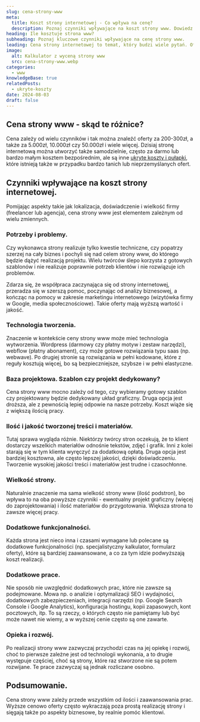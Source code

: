 ```yaml
---
slug: cena-strony-www
meta:
  title: Koszt strony internetowej - Co wpływa na cenę?
  description: Poznaj czynniki wpływające na koszt strony www. Dowiedz się, dlaczego ceny sięgają od kilkuset do kilkudziesięciu tysięcy złotych.
heading: Ile kosztuje strona www?
subheading: Poznaj kluczowe czynniki wpływające na cenę strony www.
leading: Cena strony internetowej to temat, który budzi wiele pytań. Oferty mogą się wahać od kilkuset złotych do kilkudziesięciu tysięcy. Jakie są przyczyny tych różnic? Czy warto inwestować w droższe rozwiązania? W tym artykule przyjrzymy się czynnikom, które wpływają na koszt stworzenia strony www.
image:
  alt: Kalkulator z wyceną strony www
  src: cena-strony-www.webp
categories:
  - www
knowledgeBase: true
relatedPosts:
  - ukryte-koszty
date: 2024-08-03
draft: false
---
```


## Cena strony www - skąd te różnice?

Cena zależy od wielu czynników i tak można znaleźć oferty za 200-300zł, a także za 5.000zł, 10.000zł czy 50.000zł i wiele więcej. Dzisiaj stronę internetową można utworzyć także samodzielnie, często za darmo lub bardzo małym kosztem bezpośrednim, ale są inne [ukryte koszty i pułapki](/blog/ukryte-koszty/), które istnieją także w przypadku bardzo tanich lub nieprzemyślanych ofert.

## Czynniki wpływające na koszt strony internetowej.

Pomijając aspekty takie jak lokalizacja, doświadczenie i wielkość firmy (freelancer lub agencja), cena strony www jest elementem zależnym od wielu zmiennych.

### Potrzeby i problemy.

Czy wykonawca strony realizuje tylko kwestie techniczne, czy popatrzy szerzej na cały biznes i pochyli się nad celem strony www, do którego będzie dążyć realizacją projektu. Wielu twórców ślepo korzysta z gotowych szablonów i nie realizuje poprawnie potrzeb klientów i nie rozwiązuje ich problemów.

Zdarza się, że współpraca zaczynająca się od strony internetowej, przeradza się w szerszą pomoc, poczynając od analizy biznesowej, a kończąc na pomocy w zakresie marketingu internetowego (wizytówka firmy w Google, media społecznościowe). Takie oferty mają wyższą wartość i jakość.

### Technologia tworzenia.

Znaczenie w kontekście ceny strony www może mieć technologia wytworzenia. Wordpress (darmowy czy płatny motyw i zestaw narzędzi), webflow (płatny abonament), czy może gotowe rozwiązania typu saas (np. webwave). Po drugiej stronie są rozwiązania w pełni kodowane, które z reguły kosztują więcej, bo są bezpieczniejsze, szybsze i w pełni elastyczne.

### Baza projektowa. Szablon czy projekt dedykowany?

Cena strony www mocno zależy od tego, czy wybieramy gotowy szablon czy projektowany będzie dedykowany układ graficzny. Druga opcja jest droższa, ale z pewnością lepiej odpowie na nasze potrzeby. Koszt wiąże się z większą ilością pracy.

### Ilość i jakość tworzonej treści i materiałów.

Tutaj sprawa wygląda różnie. Niektórzy twórcy stron oczekują, że to klient dostarczy wszelkich materiałów odnośnie tekstów, zdjęć i grafik. Inni z kolei starają się w tym klienta wyręczyć za dodatkową opłatą. Druga opcja jest bardziej kosztowna, ale często lepszej jakości, dzięki doświadczeniu. Tworzenie wysokiej jakości treści i materiałów jest trudne i czasochłonne.

### Wielkość strony.

Naturalnie znaczenie ma sama wielkość strony www (ilość podstron), bo wpływa to na oba powyższe czynniki - ewentualny projekt graficzny (więcej do zaprojektowania) i ilość materiałów do przygotowania. Większa strona to zawsze więcej pracy.

### Dodatkowe funkcjonalności.

Każda strona jest nieco inna i czasami wymagane lub polecane są dodatkowe funkcjonalności (np. specjalistyczny kalkulator, formularz oferty), które są bardziej zaawansowane, a co za tym idzie podwyższają koszt realizacji.

### Dodatkowe prace.

Nie sposób nie uwzględnić dodatkowych prac, które nie zawsze są podejmowane. Mowa np. o analizie i optymalizacji SEO i wydajności, dodatkowych zabezpieczeniach, integracji narzędzi (np. Google Search Console i Google Analytics), konfiguracja hostingu, kopii zapasowych, kont pocztowych, itp. To są rzeczy, o których często nie pamiętamy lub być może nawet nie wiemy, a w wyższej cenie często są one zawarte.

### Opieka i rozwój.

Po realizacji strony www zazwyczaj przychodzi czas na jej opiekę i rozwój, choć to pierwsze zależne jest od technologii wykonania, a to drugie występuje częściej, choć są strony, które raz stworzone nie są potem rozwijane. Te prace zazwyczaj są jednak rozliczane osobno.

## Podsumowanie.

Cena strony www zależy przede wszystkim od ilości i zaawansowania prac. Wyższe cenowo oferty często wykraczają poza prostą realizację strony i sięgają także po aspekty biznesowe, by realnie pomóc klientowi.
